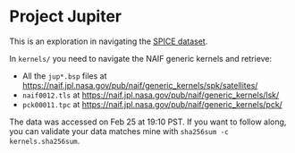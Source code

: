 # Project Jupiter

This is an exploration in navigating the [SPICE dataset](https://github.com/openmm/spice-dataset).

In `kernels/` you need to navigate the NAIF generic kernels and retrieve:
- All the `jup*.bsp` files at https://naif.jpl.nasa.gov/pub/naif/generic_kernels/spk/satellites/
- `naif0012.tls` at https://naif.jpl.nasa.gov/pub/naif/generic_kernels/lsk/
- `pck00011.tpc` at https://naif.jpl.nasa.gov/pub/naif/generic_kernels/pck/

The data was accessed on Feb 25 at 19:10 PST. If you want to follow along, you
can validate your data matches mine with `sha256sum -c kernels.sha256sum`.
